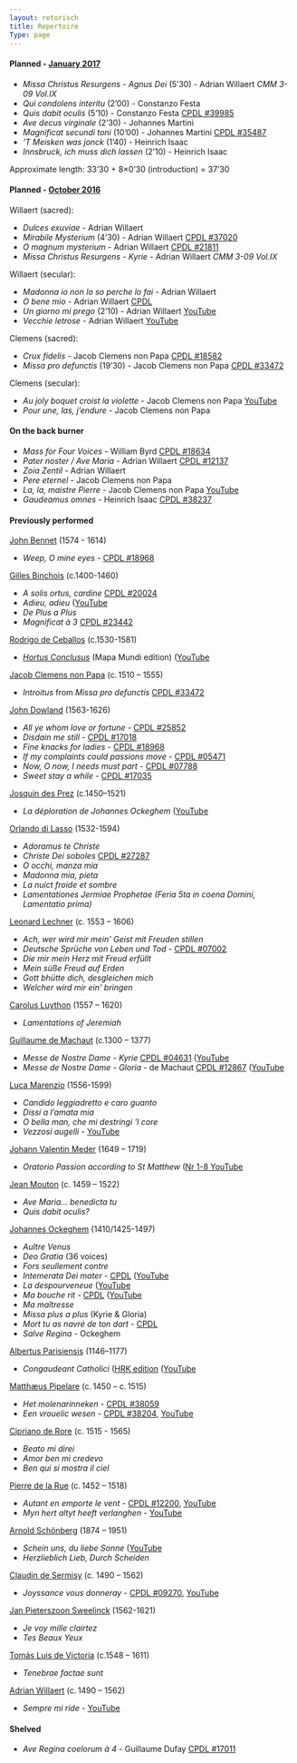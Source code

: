 ```yaml
---
layout: retorisch
title: Repertoire
Type: page
---
```


#### Planned - [January 2017](/2017-01-15)

* _Missa Christus Resurgens - Agnus Dei_ (5’30) - Adrian Willaert *CMM 3-09 Vol.IX*
* _Qui condolens interitu_ (2’00) - Constanzo Festa
* _Quis dabit oculis_ (5’10) - Constanzo Festa [CPDL #39985](http://www.cpdl.org/wiki/index.php/Quis_dabit_oculis_(Costanzo_Festa))
* _Ave decus virginale_ (2’30) - Johannes Martini
* _Magnificat secundi toni_ (10’00) - Johannes Martini [CPDL #35487](http://www.cpdl.org/wiki/index.php/Magnificat_secundi_toni_(Johannes_Martini))
* _’T Meisken was jonck_ (1’40) - Heinrich Isaac
* _Innsbruck, ich muss dich lassen_ (2’10) - Heinrich Isaac

Approximate length: 33’30 + 8×0’30 (introduction) = 37’30

#### Planned - [October 2016](/2015-10-10)

Willaert (sacred):

* _Dulces exuviae_ - Adrian Willaert
* _Mirabile Mysterium_ (4’30) - Adrian Willaert [CPDL #37020](http://www.cpdl.org/wiki/index.php/Mirabile_mysterium_%28Adrian_Willaert%29)
* _O magnum mysterium_ - Adrian Willaert [CPDL #21811](http://www.cpdl.org/wiki/index.php/O_magnum_mysterium_%28Adrian_Willaert%29)
* _Missa Christus Resurgens - Kyrie_ - Adrian Willaert *CMM 3-09 Vol.IX*

Willaert (secular):

* _Madonna io non lo so perche lo fai_ - Adrian Willaert
* _O bene mio_ - Adrian Willaert  [CPDL](http://www.cpdl.org/wiki/index.php/O_bene_mio_%28Adrian_Willaert%29)
* _Un giorno mi prego_ (2’10) - Adrian Willaert [YouTube](https://www.youtube.com/watch?v=oVDKJDzYt1U)
* _Vecchie letrose_ - Adrian Willaert [YouTube](https://www.youtube.com/watch?v=IRMJsWI1zYI)

Clemens (sacred):

* _Crux fidelis_ - Jacob Clemens non Papa [CPDL #18582](http://www.cpdl.org/wiki/index.php/Crux_fidelis_%28Jacobus_Clemens_non_Papa%29)
* _Missa pro defunctis_ (19’30) - Jacob Clemens non Papa [CPDL #33472](http://www.cpdl.org/wiki/index.php/Missa_pro_defunctis_%28Jacobus_Clemens_non_Papa%29)

Clemens (secular):

* _Au joly boquet croist la violette_ - Jacob Clemens non Papa [YouTube](https://www.youtube.com/watch?v=PpGw19nzYGk)
* _Pour une, las, j’endure_ - Jacob Clemens non Papa


#### On the back burner

* _Mass for Four Voices_ - William Byrd [CPDL #18634](http://www.cpdl.org/wiki/index.php/Mass_for_Four_Voices_%28William_Byrd%29)
* _Pater noster / Ave Maria_ - Adrian Willaert [CPDL #12137](http://www.cpdl.org/wiki/index.php/Pater_noster_-_Ave_Maria_%28Adrian_Willaert%29)
* _Zoia Zentil_ - Adrian Willaert
* _Pere eternel_ - Jacob Clemens non Papa
* _La, la, maistre Pierre_ - Jacob Clemens non Papa [YouTube](https://www.youtube.com/watch?v=E7Wh2GJcGNU)
* _Gaudeamus omnes_ - Heinrich Isaac [CPDL #38237](http://www.cpdl.org/wiki/index.php/Gaudeamus_omnes_(Heinrich_Isaac))

#### Previously performed

[John Bennet](http://en.wikipedia.org/wiki/John_Bennet) (1574 - 1614)

* _Weep, O mine eyes_ - [CPDL #18968](http://www.cpdl.org/wiki/index.php/Weep,_O_Mine_Eyes_%28John_Bennet%29)

[Gilles Binchois](http://en.wikipedia.org/wiki/Gilles_Binchois) (c.1400-1460)

* _A solis ortus, cardine_  [CPDL #20024](http://www.cpdl.org/wiki/index.php/A_solis_ortus_cardine_a_4_%28Gilles_Binchois%29)
* _Adieu, adieu_ ([YouTube](http://www.youtube.com/watch?v=qv83yN8wQwY%29)
* _De Plus a Plus_
* _Magnificat à 3_  [CPDL #23442](http://www.cpdl.org/wiki/index.php/Magnificat_3ii_Toni_%28Gilles_Binchois%29)

[Rodrigo de Ceballos](http://en.wikipedia.org/wiki/Rodrigo_de_Ceballos) (c.1530-1581)

* _[Hortus Conclusus](/post/ceballos-hortus-conclusus)_ (Mapa Mundi edition) ([YouTube](http://www.youtube.com/watch?v=XoNlooK1tmg%29)

[Jacob Clemens non Papa](https://en.wikipedia.org/wiki/Jacob_Clemens_non_Papa) (c. 1510 – 1555)

* _Introitus_ from _Missa pro defunctis_ [CPDL #33472](http://www.cpdl.org/wiki/index.php/Missa_pro_defunctis_%28Jacobus_Clemens_non_Papa%29)

[John Dowland](http://en.wikipedia.org/wiki/John_Dowland) (1563-1626)

* _All ye whom love or fortune_ - [CPDL #25852](http://www.cpdl.org/wiki/index.php/All_ye,_whom_love_or_fortune_hath_betrayed_%28John_Dowland%29)
* _Disdain me still_ - [CPDL #17018](http://www.cpdl.org/wiki/index.php/Disdain_me_still_%28John_Dowland%29)
* _Fine knacks for ladies_ - [CPDL #18968](http://www.cpdl.org/wiki/index.php/Fine_knacks_for_ladies_%28John_Dowland%29)
* _If my complaints could passions move_ - [CPDL #05471](http://www.cpdl.org/wiki/index.php/If_my_complaints_could_passions_move_%28John_Dowland%29)
* _Now, O now, I needs must part_ - [CPDL #07788](http://www.cpdl.org/wiki/index.php/Now,_O_now,_I_needs_must_part_%28John_Dowland%29)
* _Sweet stay a while_ - [CPDL #17035](http://www.cpdl.org/wiki/index.php/Sweet_stay_a_while_%28John_Dowland%29)

[Josquin des Prez](http://en.wikipedia.org/wiki/Josquin_des_Prez) (c.1450–1521)

* _La déploration de Johannes Ockeghem_ ([YouTube](http://www.youtube.com/watch?v=XrYCyopfo9Y%29)

[Orlando di Lasso](http://en.wikipedia.org/wiki/Orlando_di_Lasso) (1532-1594)

* _Adoramus te Christe_
* _Christe Dei soboles_  [CPDL #27287](http://www2.cpdl.org/wiki/index.php/Christe_Dei_soboles_%28Orlando_di_Lasso%29)
* _O occhi, manza mia_
* _Madonna mia, pieta_
* _La nuict froide et sombre_
* _Lamentationes Jermiae Prophetae (Feria 5ta in coena Domini, Lamentatio prima)_

[Leonard Lechner](https://en.wikipedia.org/wiki/Leonard_Lechner) (c. 1553 – 1606)

* _Ach, wer wird mir mein' Geist mit Freuden stillen_
* _Deutsche Sprüche von Leben und Tod_ - [CPDL #07002](http://www.cpdl.org/wiki/index.php/Deutsche_Sprüche_von_Leben_und_Tod_%28Leonhard_Lechner%29)
* _Die mir mein Herz mit Freud erfüllt_
* _Mein süße Freud auf Erden_
* _Gott bhütte dich, desgleichen mich_
* _Welcher wird mir ein' bringen_

[Carolus Luython](https://en.wikipedia.org/wiki/Carolus_Luython) (1557 – 1620)

* _Lamentations of Jeremiah_

[Guillaume de Machaut](http://en.wikipedia.org/wiki/Guillaume_de_Machaut) (c.1300 – 1377)

* _Messe de Nostre Dame - Kyrie_  [CPDL #04631](http://www.cpdl.org/wiki/index.php/Messe_de_Nostre_Dame_%28Guillaume_de_Machaut%29) ([YouTube](http://www.youtube.com/watch?v=11A4wqv8_wo%29)
* _Messe de Nostre Dame - Gloria_  - de Machaut [CPDL #12867](http://www.cpdl.org/wiki/index.php/Messe_de_Nostre_Dame_%28Guillaume_de_Machaut%29) ([YouTube](http://www.youtube.com/watch?v=7QuO50Kt1F8%29)

[Luca Marenzio](https://en.wikipedia.org/wiki/Luca_Marenzio) (1556-1599)

* _Candido leggiadretto e caro guanto_
* _Dissi a l’amata mia_
* _O bella man, che mi destringi ’l core_
* _Vezzosi augelli_ - [YouTube](https://www.youtube.com/watch?v=B1uroW--atA)

[Johann Valentin Meder](http://en.wikipedia.org/wiki/Johann_Valentin_Meder) (1649 – 1719)

* _Oratorio Passion according to St Matthew_ ([Nr 1-8 YouTube](http://www.youtube.com/watch?v=3U9tAktyrzw%29)

[Jean Mouton](https://en.wikipedia.org/wiki/Jean_Mouton) (c. 1459 – 1522)

* _Ave Maria… benedicta tu_
* _Quis dabit oculis?_

[Johannes Ockeghem](http://en.wikipedia.org/wiki/Johannes_Ockeghem) (1410/1425-1497)

* _Aultre Venus_
* _Deo Gratia_ (36 voices)
* _Fors seullement contre_
* _Intemerata Dei mater_ - [CPDL](http://www.cpdl.org/wiki/index.php/Intemerata_Dei_mater_%28Johannes_Ockeghem%29) ([YouTube](http://www.youtube.com/watch?v=ruDHDQXNF-I%29)
* _La despourveneue_ ([YouTube](http://www.youtube.com/watch?v=Ah-s1zANdBg%29)
* _Ma bouche rit_ - [CPDL](http://www.cpdl.org/wiki/index.php/Ma_bouche_rit_%28Johannes_Ockeghem%29) ([YouTube](http://www.youtube.com/watch?v=Eo1dM_KLwbc%29)
* _Ma maîtresse_
* _Missa plus a plus_ (Kyrie & Gloria)
* _Mort tu as navré de ton dart_ - [CPDL](http://www.cpdl.org/wiki/index.php/Mort_tu_as_navrè_de_ton_dart_%28Johannes_Ockeghem%29)
* _Salve Regina_ - Ockeghem

[Albertus Parisiensis](http://en.wikipedia.org/wiki/Albertus_Parisiensis) (1146–1177)

* _Congaudeant Catholici_ ([HRK edition](/post/parisiensis-congaudeant-catholici%29) ([YouTube](http://www.youtube.com/watch?v=ej5qJVDmPQo%29)

[Matthæus Pipelare](https://en.wikipedia.org/wiki/Matthaeus_Pipelare) (c. 1450 – c. 1515)

* _Het molenarinneken_ - [CPDL #38059](http://www.cpdl.org/wiki/index.php/Het_Molenarinneken_%28Matthaeus_Pipelare%29)
* _Een vrouelic wesen_ - [CPDL #38204](http://www2.cpdl.org/wiki/index.php/Een_vrouelic_wesen_%28Matthaeus_Pipelare%29), [YouTube](https://www.youtube.com/watch?v=2orB7-yPwvg)

[Cipriano de Rore](https://en.wikipedia.org/wiki/Cipriano_de_Rore) (c. 1515 - 1565)

* _Beato mi direi_
* _Amor ben mi credevo_
* _Ben qui si mostra il ciel_

[Pierre de la Rue](https://en.wikipedia.org/wiki/Pierre_de_la_Rue) (c. 1452 – 1518)

* _Autant en emporte le vent_ - [CPDL #12200](http://www.cpdl.org/wiki/index.php/Autant_en_emporte_le_vent_%28Pierre_de_La_Rue%29), [YouTube](https://www.youtube.com/watch?v=xb7b4DiXxkI)
* _Myn hert altyt heeft verlanghen_ - [YouTube](https://www.youtube.com/watch?v=BBnUMNzOxVA)

[Arnold Schönberg](http://en.wikipedia.org/wiki/Arnold_Schoenberg) (1874 – 1951)

* _Schein uns, du liebe Sonne_ ([YouTube](http://www.youtube.com/watch?v=u5DY9pvEGdg%29)
* _Herzlieblich Lieb, Durch Scheiden_

[Claudin de Sermisy](https://en.wikipedia.org/wiki/Claudin_de_Sermisy) (c. 1490 – 1562)

* _Joyssance vous donneray_ - [CPDL #09270](http://www.cpdl.org/wiki/index.php/Joyssance_vous_donneray_%28Claudin_de_Sermisy%29), [YouTube](https://www.youtube.com/watch?v=CyZTd1puy7k)

[Jan Pieterszoon Sweelinck](http://en.wikipedia.org/wiki/Jan_Pieterszoon_Sweelinck) (1562-1621)

* _Je voy mille clairtez_
* _Tes Beaux Yeux_

[Tomás Luis de Victoria](https://en.wikipedia.org/wiki/Tomás_Luis_de_Victoria) (c.1548 – 1611)

* _Tenebrae factae sunt_

[Adrian Willaert](https://en.wikipedia.org/wiki/Adrian_Willaert) (c. 1490 – 1562)

* _Sempre mi ride_ - [YouTube](https://www.youtube.com/watch?v=guLn_Jt7Nwg)


#### Shelved

* _Ave Regina coelorum à 4_  - Guillaume Dufay [CPDL #17011](http://www.cpdl.org/wiki/index.php/Ave_Regina_coelorum_a_4_%28Guillaume_Dufay%29)
